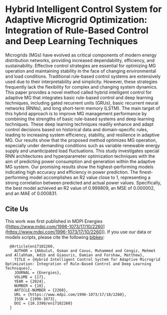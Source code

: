 # Hybrid Intelligent Control System for Adaptive Microgrid Optimization: Integration of Rule-Based Control and Deep Learning Techniques

Microgrids (MGs) have evolved as critical components of modern energy distribution networks, providing increased dependability, efficiency, and sustainability. Effective control strategies are essential for optimizing MG operation and maintaining stability in the face of changing environmental and load conditions. Traditional rule-based control systems are extensively used due to their interpretability and simplicity. However, these strategies frequently lack the flexibility for complex and changing system dynamics. This paper provides a novel method called hybrid intelligent control for adaptive MG that integrates basic rule-based control and deep learning techniques, including gated recurrent units (GRUs), basic recurrent neural networks (RNNs), and long short-term memory (LSTM). The main target of this hybrid approach is to improve MG management performance by combining the strengths of basic rule-based systems and deep learning techniques. These deep learning techniques readily enhance and adapt control decisions based on historical data and domain-specific rules, leading to increasing system efficiency, stability, and resilience in adaptive MG. Our results show that the proposed method optimizes MG operation, especially under demanding conditions such as variable renewable energy supply and unanticipated load fluctuations. This study investigates special RNN architectures and hyperparameter optimization techniques with the aim of predicting power consumption and generation within the adaptive MG system. Our promising results show the highest-performing models indicating high accuracy and efficiency in power prediction. The finest-performing model accomplishes an R2 value close to 1, representing a strong correlation between predicted and actual power values. Specifically, the best model achieved an R2 value of 0.999809, an MSE of 0.000002, and an MAE of 0.000831.

## Cite Us

This work was first published in MDPI Energies ([https://www.mdpi.com/1996-1073/17/10/2260](https://www.mdpi.com/1996-1073/17/10/2260)). If you use our data or models scripts, please cite the following [bibkey](CITE.md):

      @Article{en17102260,
        AUTHOR = {Akbulut, Osman and Cavus, Muhammed and Cengiz, Mehmet and Allahham, Adib and Giaouris, Damian and Forshaw, Matthew},
        TITLE = {Hybrid Intelligent Control System for Adaptive Microgrid Optimization: Integration of Rule-Based Control and Deep Learning Techniques},
        JOURNAL = {Energies},
        VOLUME = {17},
        YEAR = {2024},
        NUMBER = {10},
        ARTICLE-NUMBER = {2260},
        URL = {https://www.mdpi.com/1996-1073/17/10/2260},
        ISSN = {1996-1073},
        DOI = {10.3390/en17102260}
      }
